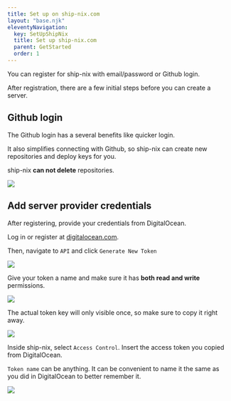 ```yaml
---
title: Set up on ship-nix.com
layout: "base.njk"
eleventyNavigation:
  key: SetUpShipNix
  title: Set up ship-nix.com
  parent: GetStarted
  order: 1
---
```


You can register for ship-nix with email/password or Github login.

After registration, there are a few initial steps before you can create a server.

## Github login

The Github login has a several benefits like quicker login.

It also simplifies connecting with Github, so ship-nix can create new repositories and deploy keys for you.

ship-nix **can not delete** repositories.

<a href="/images/githublogin.webp"><img src="/images/githublogin.webp" /></a>

## Add server provider credentials

After registering, provide your credentials from DigitalOcean.

Log in or register at [digitalocean.com](https://www.digitalocean.com/).

Then, navigate to `API` and click `Generate New Token`

<a href="/images/digitalocean-api.webp"><img src="/images/digitalocean-api.webp" /></a>

Give your token a name and make sure it has **both read and write** permissions.

<a href="/images/digitalocean-access-token.webp" ><img src="/images/digitalocean-access-token.webp" /></a>

The actual token key will only visible once, so make sure to copy it right away.

<a href="/images/digitalocean-generated-token.webp"><img src="/images/digitalocean-generated-token.webp" /></a>

Inside ship-nix, select `Access Control`. Insert the access token you copied from DigitalOcean.

`Token name` can be anything. It can be convenient to name it the same as you did in DigitalOcean to better remember it.

<a href="/images/ship-nix-access-control.webp"><img src="/images/ship-nix-access-control.webp" /></a>
